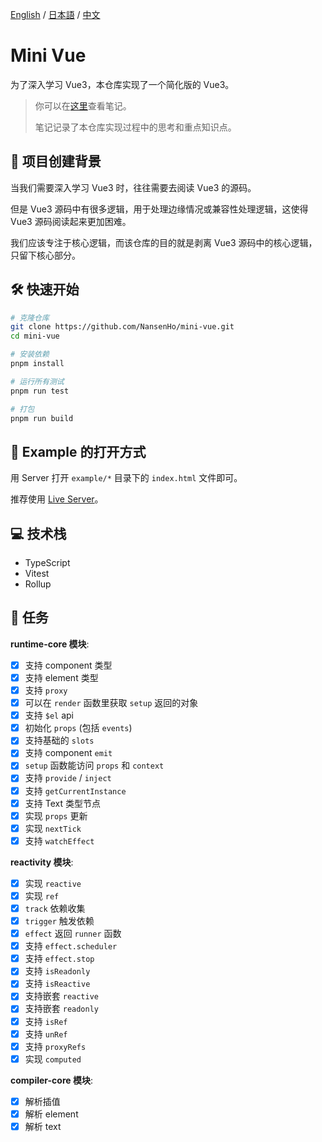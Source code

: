 [English](./README.md) / [日本語](./README_JP.md) / [中文](./README_CN.md)

# Mini Vue

为了深入学习 Vue3，本仓库实现了一个简化版的 Vue3。

> 你可以在[这里](https://til-nansenho.netlify.app/docs/vue/mini-vue/effect_reactive_dependenciesCollection_dependenciesTriggering/dependenciesCollection_dependenciesTriggering)查看笔记。
>
> 笔记记录了本仓库实现过程中的思考和重点知识点。

## 🧐 项目创建背景

当我们需要深入学习 Vue3 时，往往需要去阅读 Vue3 的源码。

但是 Vue3 源码中有很多逻辑，用于处理边缘情况或兼容性处理逻辑，这使得 Vue3 源码阅读起来更加困难。

我们应该专注于核心逻辑，而该仓库的目的就是剥离 Vue3 源码中的核心逻辑，只留下核心部分。

## 🛠️ 快速开始

```bash
# 克隆仓库
git clone https://github.com/NansenHo/mini-vue.git
cd mini-vue

# 安装依赖
pnpm install

# 运行所有测试
pnpm run test

# 打包
pnpm run build
```

## 🧩 Example 的打开方式

用 Server 打开 `example/*` 目录下的 `index.html` 文件即可。

推荐使用 [Live Server](https://marketplace.visualstudio.com/items?itemName=ritwickdey.LiveServer)。

## 💻 技术栈

- TypeScript
- Vitest
- Rollup

## 📌 任务

**runtime-core 模块**:

- [x] 支持 component 类型
- [x] 支持 element 类型
- [x] 支持 `proxy`
- [x] 可以在 `render` 函数里获取 `setup` 返回的对象
- [x] 支持 `$el` api
- [x] 初始化 `props` (包括 `events`)
- [x] 支持基础的 `slots`
- [x] 支持 component `emit`
- [x] `setup` 函数能访问 `props` 和 `context`
- [x] 支持 `provide` / `inject`
- [x] 支持 `getCurrentInstance`
- [x] 支持 Text 类型节点
- [x] 实现 `props` 更新
- [x] 实现 `nextTick`
- [x] 支持 `watchEffect`

**reactivity 模块**:

- [x] 实现 `reactive`
- [x] 实现 `ref`
- [x] `track` 依赖收集
- [x] `trigger` 触发依赖
- [x] `effect` 返回 `runner` 函数
- [x] 支持 `effect.scheduler`
- [x] 支持 `effect.stop`
- [x] 支持 `isReadonly`
- [x] 支持 `isReactive`
- [x] 支持嵌套 `reactive`
- [x] 支持嵌套 `readonly`
- [x] 支持 `isRef`
- [x] 支持 `unRef`
- [x] 支持 `proxyRefs`
- [x] 实现 `computed`

**compiler-core 模块**:

- [x] 解析插值
- [x] 解析 element
- [x] 解析 text

